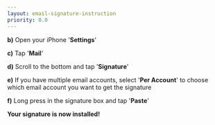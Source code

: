 ```yaml
---
layout: email-signature-instruction
priority: 0.0
---
```


**b)** Open your iPhone '**Settings**'

**c)** Tap '**Mail**'

**d)** Scroll to the bottom and tap '**Signature**' 

**e)** If you have multiple email accounts, select '**Per Account**' to choose which email account you want to get the signature

**f)** Long press in the signature box and tap '**Paste**'

**Your signature is now installed!**